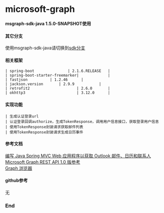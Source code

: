 # microsoft-graph

**msgraph-sdk-java 1.5.0-SNAPSHOT使用**

#### 其它分支
使用msgraph-sdk-java请切换到[sdk分支](https://github.com/Angle-bo/microsoft-graph/tree/sdk)

#### 相关框架
    | spring-boot  		        | 2.1.6.RELEASE   |
    | spring-boot-starter-freemarker| 	          |
    | fastjson 			| 1.2.46  	  |
    | jackson.version  		| 2.9.9           |
    | retrofit2                     | 2.6.0 	  |
    | okhttp3                       | 3.12.0	  |

#### 实现功能
    | 生成认证登录url 
    | 认证登录回调authorize，生成TokenResponse，调用用户信息接口，获取登录用户信息
    | 使用TokenResponse封装请求获取邮件列表 
    | 使用TokenResponse封装请求生成日历事件 

#### 参考文档
[编写 Java Spring MVC Web 应用程序以获取 Outlook 邮件、日历和联系人](https://docs.microsoft.com/zh-cn/outlook/rest/java-tutorial)
<br>[Microsoft Graph REST API 1.0 版参考](https://docs.microsoft.com/zh-cn/graph/api/overview?toc=.%2Fref%2Ftoc.json&view=graph-rest-1.0)
<br>[Graph 浏览器](https://developer.microsoft.com/zh-cn/graph/graph-explorer#)

#### github参考
 无
### End